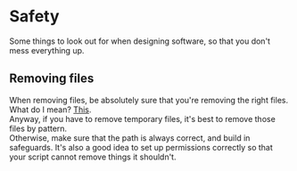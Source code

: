 # Safety
Some things to look out for when designing software, so that you don't mess everything up.
## Removing files
When removing files, be absolutely sure that you're removing the right files. What do I mean? [This](https://serverfault.com/questions/587102/monday-morning-mistake-sudo-rm-rf-no-preserve-root).  
Anyway, if you have to remove temporary files, it's best to remove those files by pattern.  
Otherwise, make sure that the path is always correct, and build in safeguards.
It's also a good idea to set up permissions correctly so that your script cannot remove things it shouldn't.
